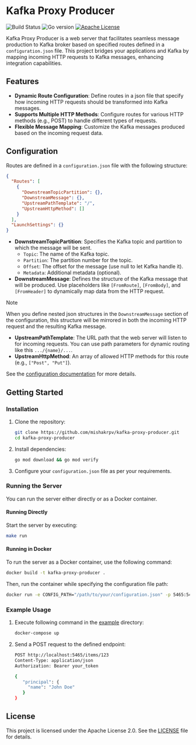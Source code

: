 # Kafka Proxy Producer

![Build Status][build-shield]
![Go version][go-shield]
[![Apache License][license-shield]][license-url]

Kafka Proxy Producer is a web server that facilitates seamless message production to Kafka broker based on specified routes defined in a `configuration.json` file. This project bridges your applications and Kafka by mapping incoming HTTP requests to Kafka messages, enhancing integration capabilities.

## Features

- **Dynamic Route Configuration**: Define routes in a json file that specify how incoming HTTP requests should be transformed into Kafka messages.
- **Supports Multiple HTTP Methods**: Configure routes for various HTTP methods (e.g., POST) to handle different types of requests.
- **Flexible Message Mapping**: Customize the Kafka messages produced based on the incoming request data.

## Configuration

Routes are defined in a `configuration.json` file with the following structure:

```json
{
  "Routes": [
    {
      "DownstreamTopicPartition": {},
      "DownstreamMessage": {},
      "UpstreamPathTemplate": "/",
      "UpstreamHttpMethod": []
    }
  ],
  "LaunchSettings": {}
}
```

- **DownstreamTopicPartition**: Specifies the Kafka topic and partition to which the message will be sent.
  - `Topic`: The name of the Kafka topic.
  - `Partition`: The partition number for the topic.
  - `Offset`: The offset for the message (use null to let Kafka handle it).
  - `Metadata`: Additional metadata (optional).
- **DownstreamMessage**: Defines the structure of the Kafka message that will be produced. Use placeholders like `[FromRoute]`, `[FromBody]`, and `[FromHeader]` to dynamically map data from the HTTP request.

> [!NOTE]
> When you define nested json structures in the `DownstreamMessage` section of the configuration, this structure will be mirrored in both the incoming HTTP request and the resulting Kafka message.

- **UpstreamPathTemplate**: The URL path that the web server will listen to for incoming requests. You can use path parameters for dynamic routing like this `.../{name}/...`.
- **UpstreamHttpMethod**: An array of allowed HTTP methods for this route (e.g., `["Post", "Put"]`).

See the [configuration documentation](./docs/configuration.md) for more details.

## Getting Started

### Installation

1. Clone the repository:

   ```bash
   git clone https://github.com/mishakrpv/kafka-proxy-producer.git
   cd kafka-proxy-producer
   ```

2. Install dependencies:

   ```bash
   go mod download && go mod verify
   ```

3. Configure your `configuration.json` file as per your requirements.

### Running the Server

You can run the server either directly or as a Docker container.

#### Running Directly

Start the server by executing:

```bash
make run
```

#### Running in Docker

To run the server as a Docker container, use the following command:

```bash
docker build -t kafka-proxy-producer .
```

Then, run the container while specifying the configuration file path:

```bash
docker run -e CONFIG_PATH="/path/to/your/configuration.json" -p 5465:5465 kafka-proxy-producer
```

### Example Usage

1. Execute following command in the [example](./example) directory:

   ```bash
   docker-compose up
   ```

2. Send a POST request to the defined endpoint:

   ```bash
   POST http://localhost:5465/items/123
   Content-Type: application/json
   Authorization: Bearer your_token

   {
      "principal": {
        "name": "John Doe"
      }
   }
   ```

## License

This project is licensed under the Apache License 2.0. See the [LICENSE](LICENSE) file for details.

<!-- MARKDOWN LINKS & IMAGES -->
<!-- https://www.markdownguide.org/basic-syntax/#reference-style-links -->

[license-shield]: https://img.shields.io/badge/license-Apache%202.0-red?style=flat-square
[license-url]: https://github.com/mishakrpv/kafka-proxy-producer/blob/main/LICENSE
[go-shield]: https://img.shields.io/github/go-mod/go-version/mishakrpv/kafka-proxy-producer
[build-shield]: https://github.com/mishakrpv/kafka-proxy-producer/actions/workflows/go.yml/badge.svg
